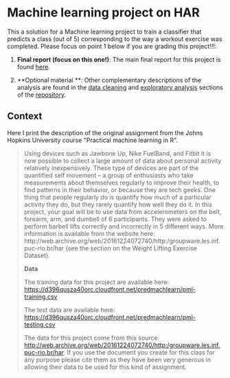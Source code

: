 # Machine learning project on HAR

This a solution for a Machine learning project to train a classifier that predicts a class (out of 5) corresponding to the way a workout exercise was completed. Please focus on point 1 below if you are grading this project!!!:

1. **Final report (focus on this one!)**: The main final report for this project is found [here](https://marcoopsampaio.github.io/ML_predict_har/final_analysis.html).

2. **Optional material **: Other complementary descriptions of the analysis are found in the [data cleaning](https://marcoopsampaio.github.io/ML_predict_har/data_cleaning.html) and [exploratory analysis](https://marcoopsampaio.github.io/ML_predict_har/exploratory_analysis.html) sections of the [repository](https://github.com/marcoopsampaio/ML_predict_har).

## Context

Here I print the description of the original assignment from the Johns Hopkins University course "Practical machine learning in R".
<blockquote> Using devices such as Jawbone Up, Nike FuelBand, and Fitbit it is now possible to collect a large amount of data about personal activity relatively inexpensively. These type of devices are part of the quantified self movement – a group of enthusiasts who take measurements about themselves regularly to improve their health, to find patterns in their behavior, or because they are tech geeks. One thing that people regularly do is quantify how much of a particular activity they do, but they rarely quantify how well they do it. In this project, your goal will be to use data from accelerometers on the belt, forearm, arm, and dumbell of 6 participants. They were asked to perform barbell lifts correctly and incorrectly in 5 different ways. More information is available from the website here: http://web.archive.org/web/20161224072740/http:/groupware.les.inf.puc-rio.br/har (see the section on the Weight Lifting Exercise Dataset).

**Data**

The training data for this project are available here:
https://d396qusza40orc.cloudfront.net/predmachlearn/pml-training.csv

The test data are available here:
https://d396qusza40orc.cloudfront.net/predmachlearn/pml-testing.csv

The data for this project come from this source: http://web.archive.org/web/20161224072740/http:/groupware.les.inf.puc-rio.br/har. If you use the document you create for this class for any purpose please cite them as they have been very generous in allowing their data to be used for this kind of assignment.
</blockquote>